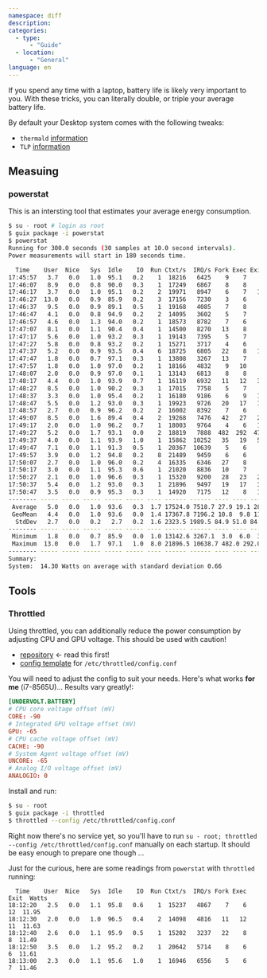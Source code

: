```yaml
---
namespace: diff
description:
categories:
  - type:
      - "Guide"
  - location:
      - "General"
language: en
---
```


If you spend any time with a laptop, battery life is likely very important to you. With these tricks, you can literally double, or triple your average battery life.

By default your Desktop system comes with the following tweaks:

- `thermald` [information](https://01.org/linux-thermal-daemon/documentation/introduction-thermal-daemon)
- `TLP` [information](https://linrunner.de/tlp/)

## Measuing

### powerstat

This is an intersting tool that estimates your average energy consumption.

```bash
$ su - root # login as root
$ guix package -i powerstat
$ powerstat
Running for 300.0 seconds (30 samples at 10.0 second intervals).
Power measurements will start in 180 seconds time.

  Time    User  Nice   Sys  Idle    IO  Run Ctxt/s  IRQ/s Fork Exec Exit  Watts
17:45:57   3.7   0.0   1.0  95.1   0.2    1  18216   6425    9    7    8  14.02
17:46:07   8.9   0.0   0.8  90.0   0.3    1  17249   6867    8    8    5  13.65
17:46:17   3.7   0.0   1.0  95.1   0.2    2  19971   8947    6    7   12  13.95
17:46:27  13.0   0.0   0.9  85.9   0.2    3  17156   7230    3    6    6  14.54
17:46:37   9.5   0.0   0.9  89.1   0.5    1  19168   4085    7    8    8  15.65
17:46:47   4.1   0.0   0.8  94.9   0.2    2  14095   3602    5    7    6  15.63
17:46:57   4.6   0.0   1.3  94.0   0.2    1  18573   8782    7    6    4  14.94
17:47:07   8.1   0.0   1.1  90.4   0.4    1  14500   8270   13    8    6  15.08
17:47:17   5.6   0.0   1.0  93.2   0.3    1  19143   7395    5    7    5  15.35
17:47:27   5.8   0.0   0.8  93.2   0.2    1  15271   3717    4    6    3  14.88
17:47:37   5.2   0.0   0.9  93.5   0.4    6  18725   6805   22    8   14  14.98
17:47:47   1.8   0.0   0.7  97.1   0.3    1  13808   3267   13    7    7  14.78
17:47:57   1.8   0.0   1.0  97.0   0.2    1  18166   4832    9   10    9  13.93
17:48:07   2.0   0.0   0.9  97.0   0.1    1  13143   6813    8    8    6  13.18
17:48:17   4.4   0.0   1.0  93.9   0.7    1  16119   6932   11   12   34  13.23
17:48:27   8.5   0.0   1.0  90.2   0.3    1  17015   7758    5    7    9  13.68
17:48:37   3.3   0.0   1.0  95.4   0.2    1  16180   9186    6    9   10  13.59
17:48:47   5.5   0.0   1.2  93.0   0.3    1  19923   9726   20   17   17  13.61
17:48:57   2.7   0.0   0.9  96.2   0.2    2  16002   8392    7    6    7  14.03
17:49:07   8.5   0.0   1.6  89.4   0.4    2  19268   7476   42   27   25  14.60
17:49:17   2.0   0.0   1.0  96.2   0.7    1  18003   9764    4    6   15  14.06
17:49:27   5.2   0.0   1.7  93.1   0.0    2  18819   7888  482  292  477  13.81
17:49:37   4.0   0.0   1.1  93.9   1.0    1  15862  10252   35   19   56  14.34
17:49:47   7.1   0.0   1.1  91.3   0.5    1  20367  10639    5    6    9  14.38
17:49:57   3.9   0.0   1.2  94.8   0.2    8  21489   9459    6    6    5  15.04
17:50:07   2.7   0.0   1.0  96.0   0.2    4  16335   6346   27    8    8  14.37
17:50:17   3.0   0.0   1.1  95.3   0.6    1  21020   8836   10    7    8  14.20
17:50:27   2.1   0.0   1.0  96.6   0.3    1  15320   9200   28   23   28  14.13
17:50:37   5.4   0.0   1.2  93.0   0.3    1  21896   9497   19   17   30  13.57
17:50:47   3.5   0.0   0.9  95.3   0.3    1  14920   7175   12    8   10  13.90
-------- ----- ----- ----- ----- ----- ---- ------ ------ ---- ---- ---- ------
 Average   5.0   0.0   1.0  93.6   0.3  1.7 17524.0 7518.7 27.9 19.1 28.2  14.30
 GeoMean   4.4   0.0   1.0  93.6   0.0  1.4 17367.8 7196.2 10.8  9.8 11.1  14.29
  StdDev   2.7   0.0   0.2   2.7   0.2  1.6 2323.5 1989.5 84.9 51.0 84.1   0.66
-------- ----- ----- ----- ----- ----- ---- ------ ------ ---- ---- ---- ------
 Minimum   1.8   0.0   0.7  85.9   0.0  1.0 13142.6 3267.1  3.0  6.0  3.0  13.18
 Maximum  13.0   0.0   1.7  97.1   1.0  8.0 21896.5 10638.7 482.0 292.0 477.0  15.65
-------- ----- ----- ----- ----- ----- ---- ------ ------ ---- ---- ---- ------
Summary:
System:  14.30 Watts on average with standard deviation 0.66
```

## Tools

### Throttled

Using throttled, you can additionally reduce the power consumption by adjusting CPU and GPU voltage. This should be used with caution!

- [repository](https://github.com/erpalma/throttled) <- read this first!
- [config template](https://raw.githubusercontent.com/erpalma/throttled/master/etc/lenovo_fix.conf) for `/etc/throttled/config.conf`

You will need to adjust the config to suit your needs. Here's what works **for me** (i7-8565U)... Results vary greatly!:

```conf
[UNDERVOLT.BATTERY]
# CPU core voltage offset (mV)
CORE: -90
# Integrated GPU voltage offset (mV)
GPU: -65
# CPU cache voltage offset (mV)
CACHE: -90
# System Agent voltage offset (mV)
UNCORE: -65
# Analog I/O voltage offset (mV)
ANALOGIO: 0
```

Install and run:

```bash
$ su - root
$ guix package -i throttled
$ throttled --config /etc/throttled/config.conf
```

Right now there's no service yet, so you'll have to run `su - root; throttled --config /etc/throttled/config.conf` manually on each startup. It should be easy enough to prepare one though ...

Just for the curious, here are some readings from `powerstat` with `throttled` running:

```
  Time    User  Nice   Sys  Idle    IO  Run Ctxt/s  IRQ/s Fork Exec Exit  Watts
18:12:20   2.5   0.0   1.1  95.8   0.6    1  15237   4867    7    6   12  11.95
18:12:30   2.0   0.0   1.0  96.5   0.4    2  14098   4816   11   12   11  11.63
18:12:40   2.6   0.0   1.1  95.9   0.5    1  15202   3237   22    8    8  11.49
18:12:50   3.5   0.0   1.2  95.2   0.2    1  20642   5714    8    6    6  11.61
18:13:00   2.3   0.0   1.1  95.6   1.0    1  16946   6556    5    6    7  11.46
```
